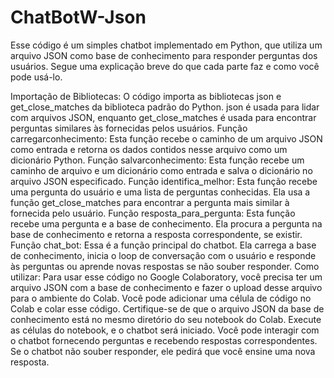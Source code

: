 # ChatBotW-Json

Esse código é um simples chatbot implementado em Python, que utiliza um arquivo JSON como base de conhecimento para responder perguntas dos usuários. Segue uma explicação breve do que cada parte faz e como você pode usá-lo.

Importação de Bibliotecas:
        O código importa as bibliotecas json e get_close_matches da biblioteca padrão do Python. json é usada para lidar com arquivos JSON, enquanto get_close_matches é usada para encontrar perguntas similares às fornecidas pelos usuários.
Função carregarconhecimento:
        Esta função recebe o caminho de um arquivo JSON como entrada e retorna os dados contidos nesse arquivo como um dicionário Python.
Função salvarconhecimento:
        Esta função recebe um caminho de arquivo e um dicionário como entrada e salva o dicionário no arquivo JSON especificado.
Função identifica_melhor:
        Esta função recebe uma pergunta do usuário e uma lista de perguntas conhecidas. Ela usa a função get_close_matches para encontrar a pergunta mais similar à fornecida pelo usuário.
Função resposta_para_pergunta:
        Esta função recebe uma pergunta e a base de conhecimento. Ela procura a pergunta na base de conhecimento e retorna a resposta correspondente, se existir.
Função chat_bot:
        Essa é a função principal do chatbot. Ela carrega a base de conhecimento, inicia o loop de conversação com o usuário e responde às perguntas ou aprende novas respostas se não souber responder.
Como utilizar:
        Para usar esse código no Google Colaboratory, você precisa ter um arquivo JSON com a base de conhecimento e fazer o upload desse arquivo para o ambiente do Colab.
Você pode adicionar uma célula de código no Colab e colar esse código.
Certifique-se de que o arquivo JSON da base de conhecimento está no mesmo diretório do seu notebook do Colab.
Execute as células do notebook, e o chatbot será iniciado.
Você pode interagir com o chatbot fornecendo perguntas e recebendo respostas correspondentes. Se o chatbot não souber responder, ele pedirá que você ensine uma nova resposta.







